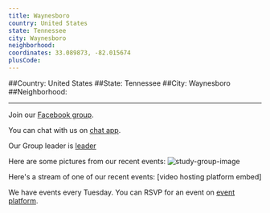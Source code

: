 ```yaml
---
title: Waynesboro
country: United States
state: Tennessee
city: Waynesboro
neighborhood: 
coordinates: 33.089873, -82.015674
plusCode:
---
```


##Country: United States
##State: Tennessee
##City: Waynesboro
##Neighborhood: 
*****
Join our [Facebook group](https://www.facebook.com/groups/free.code.camp.waynesboro).

You can chat with us on [chat app]().

Our Group leader is [leader]()

Here are some pictures from our recent events:
![study-group-image](https://scontent-atl3-1.xx.fbcdn.net/v/t1.0-9/12140757_10207649901348241_1226550398520872643_n.jpg?oh=7cb19b98ad32ed4ee5dffe859946cdb8&oe=597E34A1)

Here's a stream of one of our recent events:
[video hosting platform embed]

We have events every Tuesday. You can RSVP for an event on [event platform]().
